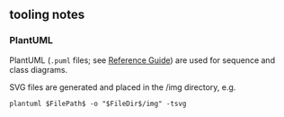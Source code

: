 ## tooling notes

### PlantUML

PlantUML (`.puml` files; see [Reference Guide](http://pdf.plantuml.net/PlantUML_Language_Reference_Guide_en.pdf)) are used for sequence and class diagrams.

SVG files are generated and placed in the /img directory, e.g.

```
plantuml $FilePath$ -o "$FileDir$/img" -tsvg
```
